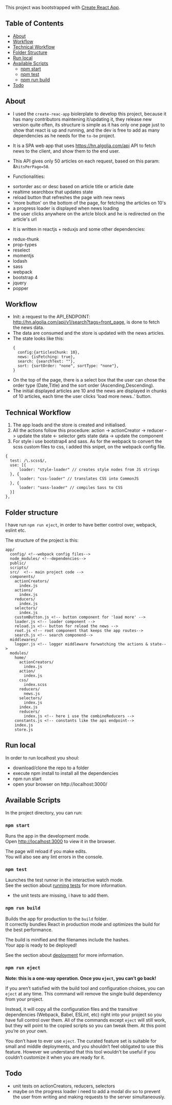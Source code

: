 This project was bootstrapped with [Create React App](https://github.com/facebookincubator/create-react-app).


## Table of Contents
- [About](#about)
- [Workflow](#workflow)
- [Technical Workflow](#technical-workflow)
- [Folder Structure](#folder-structure)
- [Run local](#run-local)
- [Available Scripts](#available-scripts)
  - [npm start](#npm-start)
  - [npm test](#npm-test)
  - [npm run build](#npm-run-build)
- [Todo](#todo)


## About
* I used the `create-reac-app` biolerplate to develop this project, because it has many contributors maintening it/updating it, they release new version quite often, its structure is simple as it has only one page just to show that react is up and running, and the dev is free to add as many dependencies as he needs for the `to-be` project.

* It is a SPA web app that uses https://hn.algolia.com/api API to fetch news to the client, and show them to the end user.
* This API gives only 50 articles on each request, based on this param: &`hitsPerPage=50`.
* Functionalities: 
- sortorder asc or desc based on article title or article date
- realtime searchbox that updates state
- reload button that refreshes the page with new news
- 'more button' on the bottom of the page, for fetching the articles on 10's
- a progress loader is displayed when news loading
- the user clicks anywhere on the artcle block and he is redirected on the article's url

* It is written in reactjs + reduxjs and some other dependencies:
- redux-thunk
- prop-types
- reselect
- momentjs
- lodash
- sass
- webpack
- bootstrap 4
- jquery
- popper

## Workflow

* Init: a request to the API_ENDPOINT: http://hn.algolia.com/api/v1/search?tags=front_page, is done to fetch the news data.
* The data are consumed and the store is updated with the news articles.
* The state looks like this:
  ```
  {
    config:{articlesChunk: 10},
    news: {isFetching: true},
    search: {searchText: ""},
    sort: {sortOrder: "none", sortType: "none"},
  }
  ```
* On the top of the page, there is a select box that the user can chose the 
order type (Date,Title) and the sort order (Ascending,Descending).
* The initial displayed articles are 10 and the news are displayed in chunks of 10 articles, each time the user clicks 'load more news..' button.

## Technical Workflow
1. The app loads and the store is created and initialised.
2. All the actions follow this procedure:
 action -> actionCreator -> reducer -> update the state <- selector gets state data -> update the component
2. For style i use bootstrap4 and sass. As for the webpack to convert the scss custom files to css, i added this snipet, on the webpack config file.
  ```
  {
    test: /\.scss$/,
    use: [{
        loader: "style-loader" // creates style nodes from JS strings
    }, {
        loader: "css-loader" // translates CSS into CommonJS
    }, {
        loader: "sass-loader" // compiles Sass to CSS
    }]
  },
  ```
## Folder structure

I have run `npm run eject`, in order to have better control over, 
webpack, eslint etc.

The structure of the project is this:
```
app/
  config/ <!--webpack config files-->
  node_modules/ <!--dependencies-->
  public/
  scripts/
  src/  <!-- main project code -->
  components/
    actionCreators/
      index.js
    actions/
      index.js
    reducers/
      index.js
    selectors/
      index.js
    customButton.js <!-- button component for 'load more' -->
    loader.js <!-- loader component -->
    reload.js <!-- button for reload the news -->
    root.js <!-- root component that keeps the app routes-->
    search.js <!-- search componend-->
  middlewares/
    logger.js <!-- logger middleware forwatching the actions & state-->
  modules/
    home/
      actionCreators/
        index.js
      action/
        index.js
      css/
        index.scss
      reducers/
        news.js
      selectors/
        index.js
      index.js
      reducers/
        index.js <!-- here i use the combineReducers -->
    constants.js <!-- constants like the api endpoint-->
    index.js
    store.js
```

## Run local

In order to run localhost you shoul:

* download/clone the repo to a folder
* execute npm install to install all the dependencies
* npm run start
* open your browser on http://localhost:3000/

## Available Scripts

In the project directory, you can run:

### `npm start`

Runs the app in the development mode.<br>
Open [http://localhost:3000](http://localhost:3000) to view it in the browser.

The page will reload if you make edits.<br>
You will also see any lint errors in the console.

### `npm test`

Launches the test runner in the interactive watch mode.<br>
See the section about [running tests](#running-tests) for more information.
* the unit tests are missing, i have to add them.
### `npm run build`

Builds the app for production to the `build` folder.<br>
It correctly bundles React in production mode and optimizes the build for the best performance.

The build is minified and the filenames include the hashes.<br>
Your app is ready to be deployed!

See the section about [deployment](#deployment) for more information.

### `npm run eject`

**Note: this is a one-way operation. Once you `eject`, you can’t go back!**

If you aren’t satisfied with the build tool and configuration choices, you can `eject` at any time. This command will remove the single build dependency from your project.

Instead, it will copy all the configuration files and the transitive dependencies (Webpack, Babel, ESLint, etc) right into your project so you have full control over them. All of the commands except `eject` will still work, but they will point to the copied scripts so you can tweak them. At this point you’re on your own.

You don’t have to ever use `eject`. The curated feature set is suitable for small and middle deployments, and you shouldn’t feel obligated to use this feature. However we understand that this tool wouldn’t be useful if you couldn’t customize it when you are ready for it.

## Todo

* unit tests on actionCreators, reducers, selectors
* maybe on the progress loader i need to add a modal div so to prevent the user from 
writing and making requests to the server simultaneously.
